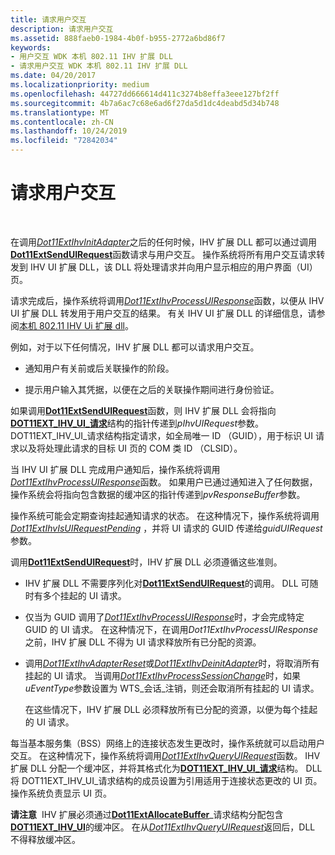 ```yaml
---
title: 请求用户交互
description: 请求用户交互
ms.assetid: 888faeb0-1984-4b0f-b955-2772a6bd86f7
keywords:
- 用户交互 WDK 本机 802.11 IHV 扩展 DLL
- 请求用户交互 WDK 本机 802.11 IHV 扩展 DLL
ms.date: 04/20/2017
ms.localizationpriority: medium
ms.openlocfilehash: 44727dd666614d411c3274b8effa3eee127bf2ff
ms.sourcegitcommit: 4b7a6ac7c68e6ad6f27da5d1dc4deabd5d34b748
ms.translationtype: MT
ms.contentlocale: zh-CN
ms.lasthandoff: 10/24/2019
ms.locfileid: "72842034"
---
```

# <a name="requesting-user-interaction"></a>请求用户交互




 

在调用[*Dot11ExtIhvInitAdapter*](https://docs.microsoft.com/windows-hardware/drivers/ddi/wlanihv/nc-wlanihv-dot11extihv_init_adapter)之后的任何时候，IHV 扩展 DLL 都可以通过调用[**Dot11ExtSendUIRequest**](https://docs.microsoft.com/windows-hardware/drivers/ddi/wlanihv/nc-wlanihv-dot11ext_send_ui_request)函数请求与用户交互。 操作系统将所有用户交互请求转发到 IHV UI 扩展 DLL，该 DLL 将处理请求并向用户显示相应的用户界面（UI）页。

请求完成后，操作系统将调用[*Dot11ExtIhvProcessUIResponse*](https://docs.microsoft.com/windows-hardware/drivers/ddi/wlanihv/nc-wlanihv-dot11extihv_process_ui_response)函数，以便从 IHV UI 扩展 DLL 转发用于用户交互的结果。 有关 IHV UI 扩展 DLL 的详细信息，请参阅[本机 802.11 IHV Ui 扩展 dll](native-802-11-ihv-ui-extensions-dll2.md)。

例如，对于以下任何情况，IHV 扩展 DLL 都可以请求用户交互。

-   通知用户有关前或后关联操作的阶段。

-   提示用户输入其凭据，以便在之后的关联操作期间进行身份验证。

如果调用[**Dot11ExtSendUIRequest**](https://docs.microsoft.com/windows-hardware/drivers/ddi/wlanihv/nc-wlanihv-dot11ext_send_ui_request)函数，则 IHV 扩展 DLL 会将指向[**DOT11EXT\_IHV\_UI\_请求**](https://docs.microsoft.com/windows-hardware/drivers/ddi/wlanihv/ns-wlanihv-_dot11ext_ihv_ui_request)结构的指针传递到*pIhvUIRequest*参数。 DOT11EXT\_IHV\_UI\_请求结构指定请求，如全局唯一 ID （GUID），用于标识 UI 请求以及将处理此请求的目标 UI 页的 COM 类 ID （CLSID）。

当 IHV UI 扩展 DLL 完成用户通知后，操作系统将调用[*Dot11ExtIhvProcessUIResponse*](https://docs.microsoft.com/windows-hardware/drivers/ddi/wlanihv/nc-wlanihv-dot11extihv_process_ui_response)函数。 如果用户已通过通知进入了任何数据，操作系统会将指向包含数据的缓冲区的指针传递到*pvResponseBuffer*参数。

操作系统可能会定期查询挂起通知请求的状态。 在这种情况下，操作系统将调用[*Dot11ExtIhvIsUIRequestPending*](https://docs.microsoft.com/windows-hardware/drivers/ddi/wlanihv/nc-wlanihv-dot11extihv_is_ui_request_pending) ，并将 UI 请求的 GUID 传递给*guidUIRequest*参数。

调用[**Dot11ExtSendUIRequest**](https://docs.microsoft.com/windows-hardware/drivers/ddi/wlanihv/nc-wlanihv-dot11ext_send_ui_request)时，IHV 扩展 DLL 必须遵循这些准则。

-   IHV 扩展 DLL 不需要序列化对[**Dot11ExtSendUIRequest**](https://docs.microsoft.com/windows-hardware/drivers/ddi/wlanihv/nc-wlanihv-dot11ext_send_ui_request)的调用。 DLL 可随时有多个挂起的 UI 请求。

-   仅当为 GUID 调用了[*Dot11ExtIhvProcessUIResponse*](https://docs.microsoft.com/windows-hardware/drivers/ddi/wlanihv/nc-wlanihv-dot11extihv_process_ui_response)时，才会完成特定 GUID 的 UI 请求。 在这种情况下，在调用*Dot11ExtIhvProcessUIResponse*之前，IHV 扩展 DLL 不得为 UI 请求释放所有已分配的资源。

-   调用[*Dot11ExtIhvAdapterReset*](https://docs.microsoft.com/windows-hardware/drivers/ddi/wlanihv/nc-wlanihv-dot11extihv_adapter_reset)或[*Dot11ExtIhvDeinitAdapter*](https://docs.microsoft.com/windows-hardware/drivers/ddi/wlanihv/nc-wlanihv-dot11extihv_deinit_adapter)时，将取消所有挂起的 UI 请求。 当调用[*Dot11ExtIhvProcessSessionChange*](https://docs.microsoft.com/windows-hardware/drivers/ddi/wlanihv/nc-wlanihv-dot11extihv_process_session_change)时，如果*uEventType*参数设置为 WTS\_会话\_注销，则还会取消所有挂起的 UI 请求。

    在这些情况下，IHV 扩展 DLL 必须释放所有已分配的资源，以便为每个挂起的 UI 请求。

每当基本服务集（BSS）网络上的连接状态发生更改时，操作系统就可以启动用户交互。 在这种情况下，操作系统将调用[*Dot11ExtIhvQueryUIRequest*](https://docs.microsoft.com/windows-hardware/drivers/ddi/wlanihv/nc-wlanihv-dot11extihv_query_ui_request)函数。 IHV 扩展 DLL 分配一个缓冲区，并将其格式化为[**DOT11EXT\_IHV\_UI\_请求**](https://docs.microsoft.com/windows-hardware/drivers/ddi/wlanihv/ns-wlanihv-_dot11ext_ihv_ui_request)结构。 DLL 将 DOT11EXT\_IHV\_UI\_请求结构的成员设置为引用适用于连接状态更改的 UI 页。 操作系统负责显示 UI 页。

**请注意**  IHV 扩展必须通过[**Dot11ExtAllocateBuffer**](https://docs.microsoft.com/windows-hardware/drivers/ddi/wlanihv/nc-wlanihv-dot11ext_allocate_buffer)\_请求结构分配包含[**DOT11EXT\_IHV\_UI**](https://docs.microsoft.com/windows-hardware/drivers/ddi/wlanihv/ns-wlanihv-_dot11ext_ihv_ui_request)的缓冲区。 在从[*Dot11ExtIhvQueryUIRequest*](https://docs.microsoft.com/windows-hardware/drivers/ddi/wlanihv/nc-wlanihv-dot11extihv_query_ui_request)返回后，DLL 不得释放缓冲区。

 

 

 





